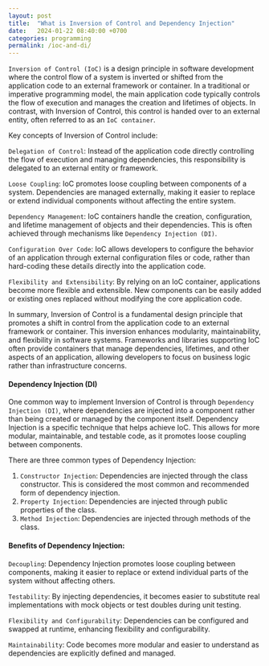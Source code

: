 ```yaml
---
layout: post
title:  "What is Inversion of Control and Dependency Injection"
date:   2024-01-22 08:40:00 +0700
categories: programming
permalink: /ioc-and-di/
---
```

`Inversion of Control (IoC)` is a design principle in software development where the control flow of a system is inverted or shifted from the application code to an external framework or container. In a traditional or imperative programming model, the main application code typically controls the flow of execution and manages the creation and lifetimes of objects. In contrast, with Inversion of Control, this control is handed over to an external entity, often referred to as an `IoC container`.

Key concepts of Inversion of Control include:

`Delegation of Control`: Instead of the application code directly controlling the flow of execution and managing dependencies, this responsibility is delegated to an external entity or framework.

`Loose Coupling`: IoC promotes loose coupling between components of a system. Dependencies are managed externally, making it easier to replace or extend individual components without affecting the entire system.

`Dependency Management`: IoC containers handle the creation, configuration, and lifetime management of objects and their dependencies. This is often achieved through mechanisms like `Dependency Injection (DI)`.

`Configuration Over Code`: IoC allows developers to configure the behavior of an application through external configuration files or code, rather than hard-coding these details directly into the application code.

`Flexibility and Extensibility`: By relying on an IoC container, applications become more flexible and extensible. New components can be easily added or existing ones replaced without modifying the core application code.

In summary, Inversion of Control is a fundamental design principle that promotes a shift in control from the application code to an external framework or container. This inversion enhances modularity, maintainability, and flexibility in software systems. Frameworks and libraries supporting IoC often provide containers that manage dependencies, lifetimes, and other aspects of an application, allowing developers to focus on business logic rather than infrastructure concerns.

#### Dependency Injection (DI)

One common way to implement Inversion of Control is through `Dependency Injection (DI)`, where dependencies are injected into a component rather than being created or managed by the component itself. Dependency Injection is a specific technique that helps achieve IoC. This allows for more modular, maintainable, and testable code, as it promotes loose coupling between components.

There are three common types of Dependency Injection:

1. `Constructor Injection`: Dependencies are injected through the class constructor. This is considered the most common and recommended form of dependency injection.
2. `Property Injection`: Dependencies are injected through public properties of the class.
3. `Method Injection`: Dependencies are injected through methods of the class.

#### Benefits of Dependency Injection:

`Decoupling`: Dependency Injection promotes loose coupling between components, making it easier to replace or extend individual parts of the system without affecting others.

`Testability`: By injecting dependencies, it becomes easier to substitute real implementations with mock objects or test doubles during unit testing.

`Flexibility and Configurability`: Dependencies can be configured and swapped at runtime, enhancing flexibility and configurability.

`Maintainability`: Code becomes more modular and easier to understand as dependencies are explicitly defined and managed.